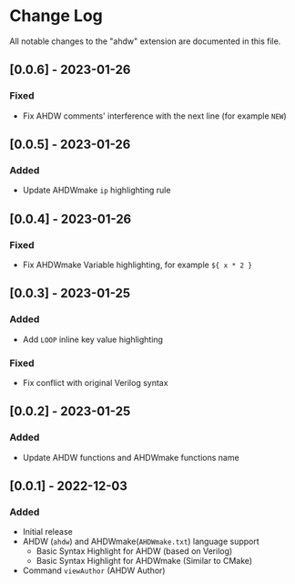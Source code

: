 # Change Log

All notable changes to the "ahdw" extension are documented in this file.

## [0.0.6] - 2023-01-26
### Fixed
- Fix AHDW comments' interference with the next line (for example `NEW`)

## [0.0.5] - 2023-01-26
### Added
- Update AHDWmake `ip` highlighting rule

## [0.0.4] - 2023-01-26
### Fixed
- Fix AHDWmake Variable highlighting, for example `${ x * 2 }`

## [0.0.3] - 2023-01-25
### Added
- Add `LOOP` inline key value highlighting
### Fixed
- Fix conflict with original Verilog syntax

## [0.0.2] - 2023-01-25
### Added
- Update AHDW functions and AHDWmake functions name

## [0.0.1] - 2022-12-03
### Added
- Initial release
- AHDW (`ahdw`) and AHDWmake(`AHDWmake.txt`) language support
  - Basic Syntax Highlight for AHDW (based on Verilog)
  - Basic Syntax Highlight for AHDWmake (Similar to CMake)
- Command `viewAuthor` (AHDW Author)
